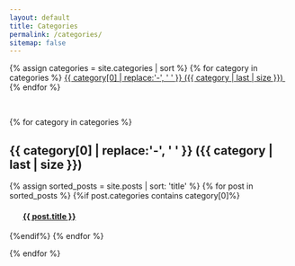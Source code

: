 ```yaml
--- 
layout: default 
title: Categories 
permalink: /categories/ 
sitemap: false 
--- 
```

 
 <div> 
    {% assign categories = site.categories | sort %} 
    {% for category in categories %} 
        <span class="site-tag"> 
            <a href="#{{ category | first | slugify }}"> 
                    {{ category[0] | replace:'-', ' ' }} ({{ category | last | size }}) 
            </a>  
            &nbsp; 
        </span> 
    {% endfor %} 
</div> 
 
<p>&nbsp;</p> 
    
<div id="index"> 
    {% for category in categories %} 
        <a name="{{ category[0] }}"></a><h2>{{ category[0] | replace:'-', ' ' }} ({{ category | last | size }}) </h2> 
        {% assign sorted_posts = site.posts | sort: 'title' %} 
        {% for post in sorted_posts %} 
            {%if post.categories contains category[0]%} 
                <ul> 
                <h4><a href="{{site.baseurl}}{{ post.url }}" title="{{ post.title }}">{{ post.title }} </a></h4> 
                </ul> 
            {%endif%} 
        {% endfor %} 
        <p> </p> 
    {% endfor %} 
</div>